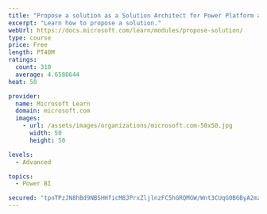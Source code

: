 ```yaml
---
title: "Propose a solution as a Solution Architect for Power Platform and Dynamics 365"
excerpt: "Learn how to propose a solution."
webUrl: https://docs.microsoft.com/learn/modules/propose-solution/
type: course
price: Free
length: PT40M
ratings:
  count: 310
  average: 4.6580644
heat: 50

provider:
  name: Microsoft Learn
  domain: microsoft.com
  images:
    - url: /assets/images/organizations/microsoft.com-50x50.jpg
      width: 50
      height: 50

levels:
  - Advanced

topics:
  - Power BI

secured: "tpnTPzJN8hBd9NBSHHficM8JPrxZljlnzFC5hGRQMGW/Wnt3CUqG0B6ByA2mz8NBKqrOJ0D+Aq0QBlWerL9TaZwKMxunNhiC73LHMNlzwJnNk6VixR/LwPcY743TScYaZqMvaTCZ1LB2vTeX3APRMOoU2qnbqT/Z8ZtLuN7n5olyDEmmOg6mqAf1s9OZJe6aczyfHkcQWsI8qtcNMbTr1C2fO3KmmCgC0uIWTgX6+ZFyc0wCisXU59MMifJhheHtafuQe/1YU6DDg3Jb0F/3D+Gwh+rOqpNbAuPyH8EdMYKwBfryB8N8aEQasi3faraqXw0oDsszSr5pghSJyUt3M9tr34eIpxd8B6ZCa9hwJ60o05xbcXiBzKrowuKQo/kIC2gO4VHWT0aHPZ5vS+SQU8o2Dzsij0fLTz4xXW4N3hM=;9Qz2f+mBpV29yyasibQCMg=="
---
```


